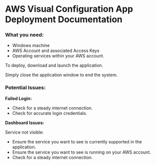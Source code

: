 # AWS Visual Configuration App Deployment Documentation

### What you need:
- Windows machine
- AWS Account and associated Access Keys
- Operating services within your AWS account.

To deploy, download and launch the application.

Simply close the application window to end the system.

### Potential Issues:

**Failed Login:**
- Check for a steady internet connection.
- Check for accurate login credentials.

**Dashboard Issues:**

Service not visible:
- Ensure the service you want to see is currently supported in the application.
- Ensure the service you want to see is running on your AWS account.
- Check for a steady internet connection.
